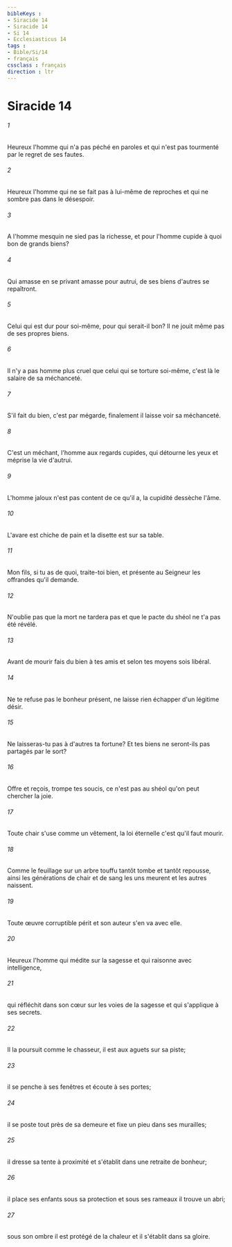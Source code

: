```yaml
---
bibleKeys : 
- Siracide 14
- Siracide 14
- Si 14
- Ecclesiasticus 14
tags : 
- Bible/Si/14
- français
cssclass : français
direction : ltr
---
```


# Siracide 14

###### 1
Heureux l'homme qui n'a pas péché en paroles et qui n'est pas tourmenté par le regret de ses fautes.
###### 2
Heureux l'homme qui ne se fait pas à lui-même de reproches et qui ne sombre pas dans le désespoir.
###### 3
A l'homme mesquin ne sied pas la richesse, et pour l'homme cupide à quoi bon de grands biens?
###### 4
Qui amasse en se privant amasse pour autrui, de ses biens d'autres se repaîtront.
###### 5
Celui qui est dur pour soi-même, pour qui serait-il bon? Il ne jouit même pas de ses propres biens.
###### 6
Il n'y a pas homme plus cruel que celui qui se torture soi-même, c'est là le salaire de sa méchanceté.
###### 7
S'il fait du bien, c'est par mégarde, finalement il laisse voir sa méchanceté.
###### 8
C'est un méchant, l'homme aux regards cupides, qui détourne les yeux et méprise la vie d'autrui.
###### 9
L'homme jaloux n'est pas content de ce qu'il a, la cupidité dessèche l'âme.
###### 10
L'avare est chiche de pain et la disette est sur sa table.
###### 11
Mon fils, si tu as de quoi, traite-toi bien, et présente au Seigneur les offrandes qu'il demande.
###### 12
N'oublie pas que la mort ne tardera pas et que le pacte du shéol ne t'a pas été révélé.
###### 13
Avant de mourir fais du bien à tes amis et selon tes moyens sois libéral.
###### 14
Ne te refuse pas le bonheur présent, ne laisse rien échapper d'un légitime désir.
###### 15
Ne laisseras-tu pas à d'autres ta fortune? Et tes biens ne seront-ils pas partagés par le sort?
###### 16
Offre et reçois, trompe tes soucis, ce n'est pas au shéol qu'on peut chercher la joie.
###### 17
Toute chair s'use comme un vêtement, la loi éternelle c'est qu'il faut mourir.
###### 18
Comme le feuillage sur un arbre touffu tantôt tombe et tantôt repousse, ainsi les générations de chair et de sang les uns meurent et les autres naissent.
###### 19
Toute œuvre corruptible périt et son auteur s'en va avec elle.
###### 20
Heureux l'homme qui médite sur la sagesse et qui raisonne avec intelligence,
###### 21
qui réfléchit dans son cœur sur les voies de la sagesse et qui s'applique à ses secrets.
###### 22
Il la poursuit comme le chasseur, il est aux aguets sur sa piste;
###### 23
il se penche à ses fenêtres et écoute à ses portes;
###### 24
il se poste tout près de sa demeure et fixe un pieu dans ses murailles;
###### 25
il dresse sa tente à proximité et s'établit dans une retraite de bonheur;
###### 26
il place ses enfants sous sa protection et sous ses rameaux il trouve un abri;
###### 27
sous son ombre il est protégé de la chaleur et il s'établit dans sa gloire.
